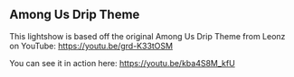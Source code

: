 ## Among Us Drip Theme

This lightshow is based off the original Among Us Drip Theme from Leonz on YouTube: https://youtu.be/grd-K33tOSM

You can see it in action here: https://youtu.be/kba4S8M_kfU